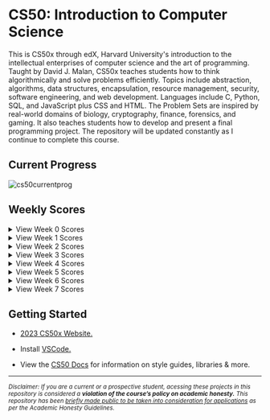 # CS50: Introduction to Computer Science
This is CS50x through edX, Harvard University's introduction to the intellectual enterprises of computer science and the art of programming. Taught by David J. Malan, CS50x teaches students how to think algorithmically and solve problems efficiently. Topics include abstraction, algorithms, data structures, encapsulation, resource management, security, software engineering, and web development. Languages include C, Python, SQL, and JavaScript plus CSS and HTML. The Problem Sets are inspired by real-world domains of biology, cryptography, finance, forensics, and gaming. It also teaches students how to develop and present a final programming project. The repository will be updated constantly as I continue to complete this course.

## Current Progress

![cs50currentprog](https://user-images.githubusercontent.com/119602009/220915280-7f9f22df-b56a-4a83-a4c4-553c3d2a080c.png)

## Weekly Scores

<details><summary>View Week 0 Scores</summary>
<p>
<img src="https://user-images.githubusercontent.com/119602009/220960370-98173503-674e-42e5-a130-5ed57d4f10c3.png" </img>
</p>
</details>

<details><summary>View Week 1 Scores</summary>
<p>
<img src="https://user-images.githubusercontent.com/119602009/220962491-d43a4448-9cf7-4afb-a841-119c55443135.png" </img>
</p>
</details>

<details><summary>View Week 2 Scores</summary>
<p>
<img src="https://user-images.githubusercontent.com/119602009/220962341-17f9b312-fbd0-45cb-892c-493f8de50ed3.png" </img>
</p>
</details>

<details><summary>View Week 3 Scores</summary>
<p>
<img src="https://user-images.githubusercontent.com/119602009/220961348-b6a4d510-6ed5-4368-b2d5-90639c8a5722.png" </img>
</p>
</details>

<details><summary>View Week 4 Scores</summary>
<p>
<img src="https://user-images.githubusercontent.com/119602009/220962659-dfef079f-334b-445f-a379-eac11f944ef7.png" </img>
</p>
</details>

<details><summary>View Week 5 Scores</summary>
<p>
<img src="https://user-images.githubusercontent.com/119602009/220961419-27ba3a3e-b093-43f7-ba8e-a64c4835fabb.png" </img>
</p>
</details>

<details><summary>View Week 6 Scores</summary>
<p>
<img src="https://user-images.githubusercontent.com/119602009/220961433-309d5947-6863-46fb-9228-4e95d2b079a7.png" </img>
</p>
</details>

<details><summary>View Week 7 Scores</summary>
<p>
<img src="https://user-images.githubusercontent.com/119602009/220961446-9058c9e0-7fe7-439c-a660-cea2721dd49d.png" </img>
</p>
</details>

## Getting Started

* [2023 CS50x Website.](https://cs50.harvard.edu/x/2023/)

* Install [VSCode.](https://code.visualstudio.com/)

* View the [CS50 Docs](https://cs50.readthedocs.io/) for information on style guides, libraries & more.

------------------------------------------------------------------------------------------------------------------------------------------------------------------
<sub>*Disclaimer: If you are a current or a prospective student, acessing these projects in this repository is considered a ***violation of the course’s policy on academic honesty.*** This repository has been [briefly made public to be taken into consideration for applications](https://www.reddit.com/r/cs50/comments/agjdcv/adding_cs50_projects_to_personal_portfolio/) as per the Academic Honesty Guidelines.*<sub/>


